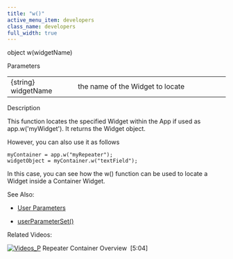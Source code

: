```yaml
---
title: "w()"
active_menu_item: developers
class_name: developers
full_width: true
---
```



object w(widgetName)

Parameters

<table>
<tr>
<td width="149">
{string} widgetName

</td>
<td width="12">
</td>
<td width="719">
the name of the Widget to locate

</td>
</tr>
</table>

Description

This function locates the specified Widget within the App if used as app.w('myWidget'). It returns the Widget object.

However, you can also use it as follows

    myContainer = app.w("myRepeater");
    widgetObject = myContainer.w("textField");
   

In this case, you can see how the w() function can be used to locate a Widget inside a Container Widget.

See Also:

 - [User Parameters](../../../product-guide/the-console/console-tabs/more/account-variables/user-parameters/index.htm)

 - [userParameterSet()](../app-functions/userparameterset.htm)

Related Videos:

[![Videos\_P](/img/docs/videos_p.png)](http://www.youtube.com/v/3rAyD-f30ic?autoplay=1&hd=1&fs=1&showsearch=0&rel=0&) Repeater Container Overview  [5:04]
